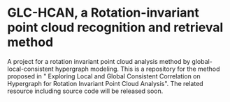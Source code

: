 # GLC-HCAN, a Rotation-invariant point cloud recognition and retrieval method
A project for a rotation invariant point cloud analysis method by global-local-consistent hypergraph modeling. This is a repository for the method proposed in " Exploring Local and Global Consistent Correlation on Hypergraph for Rotation Invariant Point Cloud Analysis". The related resource including source code will be released soon.
